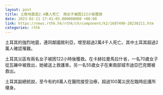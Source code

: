 ```yaml
---
layout: post
title: 土敘地震逾2.4萬人死亡　兩女子被困122小後獲救
date: 2023-02-11 17:41:03.000000000 +08:00
link: https://news.rthk.hk/rthk/ch/component/k2/1687490-20230211.htm
categories: rthk
---
```


土耳其的強烈地震，連同鄰國敘利亞，增至超過2萬4千人死亡。其中土耳其超過2萬人確認罹難。

土耳其災區有兩名女子被困122小時後獲救。在卡赫拉曼馬拉什省，一名70歲女子從瓦礫中被救出，她被送上救護車。另一名55歲女子在東南部城市迪亞巴克爾被救出。

土耳其副總統說，至今有約8萬人在醫院接受治療，超過100萬災民在臨時庇護所棲身。
